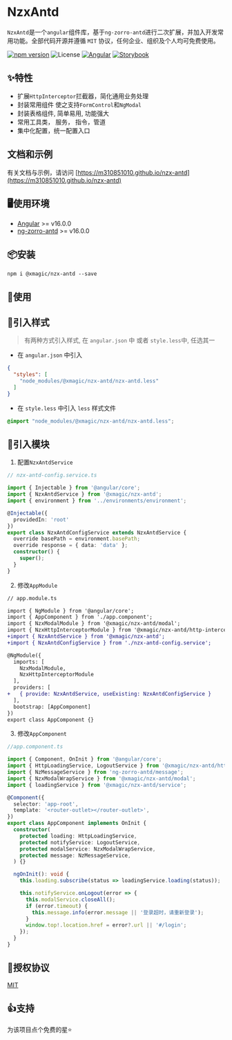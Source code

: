 
# NzxAntd

`NzxAntd`是一个`angular`组件库，基于`ng-zorro-antd`进行二次扩展，并加入开发常用功能。全部代码开源并遵循 `MIT` 协议，任何企业、组织及个人均可免费使用。

[![npm version](https://img.shields.io/npm/v/@xmagic/nzx-antd/latest.svg)](https://npmjs.com/package/@xmagic/nzx-antd)
![License](https://img.shields.io/badge/License-MIT-blue.svg)
[![Angular](https://img.shields.io/badge/Build%20with-Angular%20CLI-red?logo=angular)](https://www.github.com/angular/angular)
[![Storybook](https://cdn.jsdelivr.net/gh/storybookjs/brand@main/badge/badge-storybook.svg)](https://m310851010.github.io/nzx-antd)

## ✨特性

- 扩展`HttpInterceptor`拦截器，简化通用业务处理
- 封装常用组件 使之支持`FormControl`和`NgModal`
- 封装表格组件, 简单易用, 功能强大
- 常用工具类， 服务， 指令，管道
- 集中化配置，统一配置入口

## 文档和示例

有关文档与示例，请访问 [https://m310851010.github.io/nzx-antd](https://m310851010.github.io/nzx-antd)


## 🖥使用环境

- [Angular](https://angular.io) >= v16.0.0
- [ng-zorro-antd](https://ng.ant.design) >= v16.0.0

## 📦安装

```shell
npm i @xmagic/nzx-antd --save
```

## 🔨使用


## 🍏引入样式

> 有两种方式引入样式, 在 `angular.json` 中 或者 `style.less`中, 任选其一

- 在 `angular.json` 中引入

```json
{
  "styles": [
    "node_modules/@xmagic/nzx-antd/nzx-antd.less"
  ]
}
```

- 在 `style.less` 中引入 `less` 样式文件

```css
@import "node_modules/@xmagic/nzx-antd/nzx-antd.less";
```

## 🍎引入模块

1. 配置`NzxAntdService`

```ts
// nzx-antd-config.service.ts

import { Injectable } from '@angular/core';
import { NzxAntdService } from '@xmagic/nzx-antd';
import { environment } from '../environments/environment';

@Injectable({
  providedIn: 'root'
})
export class NzxAntdConfigService extends NzxAntdService {
  override basePath = environment.basePath;
  override response = { data: 'data' };
  constructor() {
    super();
  }
}

```

2. 修改`AppModule`

```diff
// app.module.ts

import { NgModule } from '@angular/core';
import { AppComponent } from './app.component';
import { NzxModalModule } from '@xmagic/nzx-antd/modal';
import { NzxHttpInterceptorModule } from '@xmagic/nzx-antd/http-interceptor';
+import { NzxAntdService } from '@xmagic/nzx-antd';
+import { NzxAntdConfigService } from './nzx-antd-config.service';

@NgModule({
  imports: [
    NzxModalModule,
    NzxHttpInterceptorModule
  ],
  providers: [
+   { provide: NzxAntdService, useExisting: NzxAntdConfigService }
  ],
  bootstrap: [AppComponent]
})
export class AppComponent {}
```

3. 修改`AppComponent`

```ts
//app.component.ts

import { Component, OnInit } from '@angular/core';
import { HttpLoadingService, LogoutService } from '@xmagic/nzx-antd/http-interceptor';
import { NzMessageService } from 'ng-zorro-antd/message';
import { NzxModalWrapService } from '@xmagic/nzx-antd/modal';
import { loadingService } from '@xmagic/nzx-antd/service';

@Component({
  selector: 'app-root',
  template: '<router-outlet></router-outlet>',
})
export class AppComponent implements OnInit {
  constructor(
    protected loading: HttpLoadingService,
    protected notifyService: LogoutService,
    protected modalService: NzxModalWrapService,
    protected message: NzMessageService,
  ) {}

  ngOnInit(): void {
    this.loading.subscribe(status => loadingService.loading(status));

    this.notifyService.onLogout(error => {
      this.modalService.closeAll();
      if (error.timeout) {
        this.message.info(error.message || '登录超时，请重新登录');
      }
      window.top!.location.href = error?.url || '#/login';
    });
  }
}
```

## 🏴授权协议

[MIT](https://raw.githubusercontent.com/m310851010/nzx-antd/main/LICENSE)

## 👍支持

为该项目点个免费的星⭐
